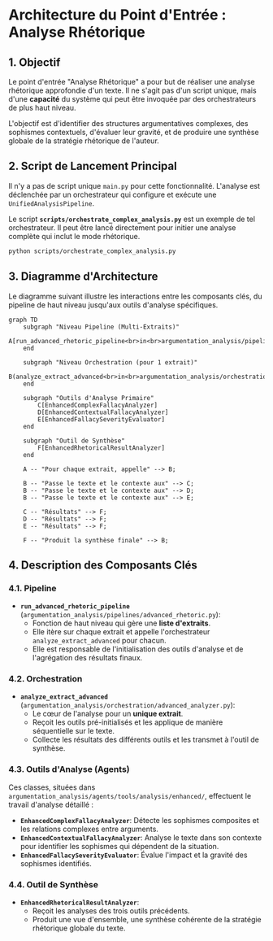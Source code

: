 # Architecture du Point d'Entrée : Analyse Rhétorique

## 1. Objectif

Le point d'entrée "Analyse Rhétorique" a pour but de réaliser une analyse rhétorique approfondie d'un texte. Il ne s'agit pas d'un script unique, mais d'une **capacité** du système qui peut être invoquée par des orchestrateurs de plus haut niveau.

L'objectif est d'identifier des structures argumentatives complexes, des sophismes contextuels, d'évaluer leur gravité, et de produire une synthèse globale de la stratégie rhétorique de l'auteur.

## 2. Script de Lancement Principal

Il n'y a pas de script unique `main.py` pour cette fonctionnalité. L'analyse est déclenchée par un orchestrateur qui configure et exécute une `UnifiedAnalysisPipeline`.

Le script **`scripts/orchestrate_complex_analysis.py`** est un exemple de tel orchestrateur. Il peut être lancé directement pour initier une analyse complète qui inclut le mode rhétorique.

```bash
python scripts/orchestrate_complex_analysis.py
```

## 3. Diagramme d'Architecture

Le diagramme suivant illustre les interactions entre les composants clés, du pipeline de haut niveau jusqu'aux outils d'analyse spécifiques.

```mermaid
graph TD
    subgraph "Niveau Pipeline (Multi-Extraits)"
        A[run_advanced_rhetoric_pipeline<br>in<br>argumentation_analysis/pipelines/advanced_rhetoric.py]
    end

    subgraph "Niveau Orchestration (pour 1 extrait)"
        B(analyze_extract_advanced<br>in<br>argumentation_analysis/orchestration/advanced_analyzer.py)
    end
    
    subgraph "Outils d'Analyse Primaire"
        C[EnhancedComplexFallacyAnalyzer]
        D[EnhancedContextualFallacyAnalyzer]
        E[EnhancedFallacySeverityEvaluator]
    end
    
    subgraph "Outil de Synthèse"
        F[EnhancedRhetoricalResultAnalyzer]
    end

    A -- "Pour chaque extrait, appelle" --> B;

    B -- "Passe le texte et le contexte aux" --> C;
    B -- "Passe le texte et le contexte aux" --> D;
    B -- "Passe le texte et le contexte aux" --> E;
    
    C -- "Résultats" --> F;
    D -- "Résultats" --> F;
    E -- "Résultats" --> F;
    
    F -- "Produit la synthèse finale" --> B;
```

## 4. Description des Composants Clés

### 4.1. Pipeline
-   **`run_advanced_rhetoric_pipeline`** (`argumentation_analysis/pipelines/advanced_rhetoric.py`):
    -   Fonction de haut niveau qui gère une **liste d'extraits**.
    -   Elle itère sur chaque extrait et appelle l'orchestrateur `analyze_extract_advanced` pour chacun.
    -   Elle est responsable de l'initialisation des outils d'analyse et de l'agrégation des résultats finaux.

### 4.2. Orchestration
-   **`analyze_extract_advanced`** (`argumentation_analysis/orchestration/advanced_analyzer.py`):
    -   Le cœur de l'analyse pour un **unique extrait**.
    -   Reçoit les outils pré-initialisés et les applique de manière séquentielle sur le texte.
    -   Collecte les résultats des différents outils et les transmet à l'outil de synthèse.

### 4.3. Outils d'Analyse (Agents)
Ces classes, situées dans `argumentation_analysis/agents/tools/analysis/enhanced/`, effectuent le travail d'analyse détaillé :

-   **`EnhancedComplexFallacyAnalyzer`**: Détecte les sophismes composites et les relations complexes entre arguments.
-   **`EnhancedContextualFallacyAnalyzer`**: Analyse le texte dans son contexte pour identifier les sophismes qui dépendent de la situation.
-   **`EnhancedFallacySeverityEvaluator`**: Évalue l'impact et la gravité des sophismes identifiés.

### 4.4. Outil de Synthèse
-   **`EnhancedRhetoricalResultAnalyzer`**:
    -   Reçoit les analyses des trois outils précédents.
    -   Produit une vue d'ensemble, une synthèse cohérente de la stratégie rhétorique globale du texte.